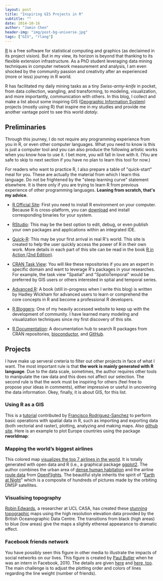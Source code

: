 ```yaml
---
layout: post
title: "Inspiring GIS Projects in R"
subtitle: ""
date: 2014-10-16
author: "Jamin Chen"
header-img: "img/post-bg-universe.jpg"
tags: ["GIS", "rlang"]
---
```


[R](http://www.r-project.org/) is a free software for statistical computing and graphics (as declaimed in its project vision). But in my view, its horizon is beyond that thanking to its flexible extension infrastructure. As a PhD student leveraging data mining techniques in computer network measurement and analysis, I am even shocked by the community passion and creativity after an experienced (more or less) journey in R world.

R has facilitated my daily mining tasks as a tiny *Swiss-army-knife* in pocket, from data collection, wangling, and transforming, to modeling, visualization, and more importantly, communication with others. In this blog, I collect and make a list about some inspiring GIS ([Geographic Information System](http://en.wikipedia.org/wiki/Geographic_information_system>)) projects (mostly using R) that inspire me in my studies and provide me another vantage point to see this world *dataly*.

<!-- more -->

## Preliminaries

Through this journey, I do not require any programming experience from you in R, or even other computer languages. What you need to know is this is just a computer tool and you can also produce the following artistic works when you know how to use it. I bet more, you will fall in love with it. (You are safe to skip to next section if you have no plan to learn this tool for now.)

For readers who want to practice R, I also prepare a table of "quick-start" meal for you. These are actually the material from which I learn this language. Do not be frightened by the "steep learning curve" statement elsewhere. It is there only if you are trying to learn R from previous experience of other programming languages. **Leaning from scratch, that's my advice**.

- [R Official Site](http://www.r-project.org/): First you need to install R environment on your computer. Because R is cross-platform, you can [download](http://cran.rstudio.com/) and install corresponding binaries for your system.

- [RStudio](http://www.rstudio.com/): This may be the best option to edit, debug, or even publish your own packages and applications within an integrated IDE.

- [Quick-R](http://www.statmethods.net/): This may be your first arrival in real R's world. This site is created to help the user quickly access the power of R in their own work. More details in each part of this site can be read in the book [R in Action (2nd Edition)](http://www.manning.com/kabacoff2/).

- [CRAN Task View](http://cran.r-project.org/web/views/): You will like these repositories if you are an expert in specific domain and want to leverage R's packages in your researches. For example, the task view "Spatial" and "SpatioTemporal" would be preferred by GIS users or others interested in sptial and temporal series.

- [Advanced R](http://adv-r.had.co.nz/): A book (still in-progress when I write this blog) is written by Hadley Wickham for advanced users to learn or comprehend the core concepts in R and become a professional R developers.

- [R Bloggers](http://www.r-bloggers.com/): One of my heavily accessed website to keep up with the development of community. I have learned many modeling and visualization techniques since my first discovery of this site.

- [R Documentation](http://www.rdocumentation.org/): A documentation hub to search R packages from CRAN repositories, [bioconductor](http://www.bioconductor.org/), and [GitHub](http://www.github.com).


## Projects

I have make up serveral creteria to filter out other projects in face of what I want. The most important rule is that **the work is mainly generated with R language**. Due to the data scale, sometimes, the author requires other tools to manipulate the raw data and this does not affect our selection. The second rule is that the work must be inspiring for others (feel free to propose your ideas in comments), either impressive or useful in uncovering the data information. Okey, finally, it is about GIS, for this list.


### Using R as a GIS

This is a [tutorial](http://pakillo.github.io/R-GIS-tutorial/) contributed by [Francisco Rodriguez-Sanchez](http://sites.google.com/site/rodriguezsanchezf) to perform basic operations with spatial data in R, such as importing and exporting data (both vectorial and raster), plotting, analyzing and making maps. Also [github site](https://github.com/Pakillo/R-GIS-tutorial). Here is an example to plot Europe countries using the package **rworldmap**:


### Mapping the world’s biggest airlines

This colored map [visualizes the top 7 airlines in the world](http://spatialanalysis.co.uk/2012/06/mapping-worlds-biggest-airlines/). It is totally generated with open data and R (i.e., a graphical package [ggplot2](http://ggplot2.org/). The author combines the urban area of [dense human habitation](http://www.naturalearthdata.com/downloads/10m-cultural-vectors/10m-urban-area/) and the airline [route data](http://sourceforge.net/p/openflights/code/HEAD/tree/openflights/data/routes.dat?format=raw) from [OpenFlights](http://openflights.org/data.html). The beautiful style inherits the spirit of "[Earth at Night](http://apod.nasa.gov/apod/ap001127.html)" which is a composite of hundreds of pictures made by the orbiting DMSP satellites.


### Visualising topography

[Robin Edwards](http://geotheory.co.uk/), a researcher at UCL CASA, has created these [stunning topographic](http://geotheory.co.uk/blog/2014/02/07/visualising-topography/) maps using the high resolution elevation data provided by the British Oceanographic Data Centre. The transitions from black (high areas) to blue (low areas) give the maps a slightly ethereal appearance to dramatic effect.


### Facebook friends network

You have possibly seen this figure in other media to illustrate the impacts of social networks on our lives. This figure is created by [Paul Butler](http://paulbutler.org/) when he was an intern in Facebook, 2010. The details are given [here](http://on.fb.me/1CucrEA) and [here, too](http://paulbutler.org/archives/visualizing-facebook-friends/). The main challenge is to adjust the plotting order and colors of lines regarding the line weight (number of friends).
